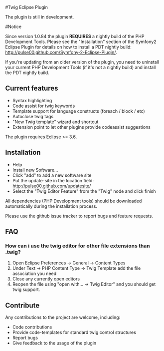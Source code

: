 #Twig Eclipse Plugin

The plugin is still in development. 

#Notice 

Since version 1.0.84 the plugin <span><b>REQUIRES</b></span> a nightly build of the PHP Development Tools. Please see the "Installation" section of the Symfony2 Eclipse Plugin for details on how to install a PDT nightly build: http://pulse00.github.com/Symfony-2-Eclipse-Plugin/.

If you're updating from an older version of the plugin, you need to uninstall your current PHP Development Tools (if it's not a nightly build) and install the PDT nightly build. 


## Current features

* Syntax highlighting
* Code assist for twig keywords
* Template support for language constructs (foreach / block / etc)
* Autoclose twig tags
* "New Twig template" wizard and shortcut
* Extension point to let other plugins provide codeassist suggestions

The plugin requires Eclipse >= 3.6.

## Installation

* Help
* Install new Software...
* Click "add" to add a new software site
* Put the update-site in the location field: http://pulse00.github.com/updatesite/
* Select the "Twig Editor Feature" from the "Twig" node and click finish


All dependencies (PHP Development tools) should be downloaded automatically during the installation process.

Please use the github issue tracker to report bugs and feature requests.

## FAQ

### How can i use the twig editor for other file extensions than .twig?

1. Open Eclipse Preferences -> General -> Content Types
2. Under Text -> PHP Content Type -> Twig Template add the file association you need
3. Close any currently open editors
4. Reopen the file using "open with... -> Twig Editor" and you should get twig support.


## Contribute

Any contributions to the project are welcome, including:

* Code contributions
* Provide code-templates for standard twig control structures
* Report bugs
* Give feedback to the usage of the plugin
